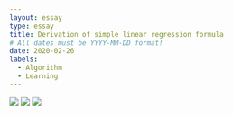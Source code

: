 ```yaml
---
layout: essay
type: essay
title: Derivation of simple linear regression formula
# All dates must be YYYY-MM-DD format!
date: 2020-02-26
labels:
  - Algorithm
  - Learning
---
```


<img class="ui tiny left circular floated image" src="../images/lm1.png">

<img class="ui tiny left circular floated image" src="../images/lm2.png">

<img class="ui tiny left circular floated image" src="../images/lm3.png">

